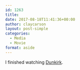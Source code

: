 ```yaml
---
id: 1263
title: 
date: 2017-08-18T11:41:36+00:00
author: claycarson
layout: post-simple
categories: 
  - Media
  - Movie
format: aside
---
```

I finished watching [Dunkirk](https://m.youtube.com/watch?v=T7O7BtBnsG4).